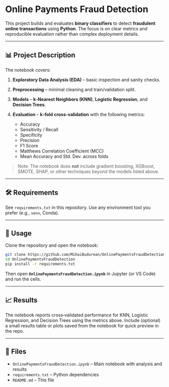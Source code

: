 # Online Payments Fraud Detection

This project builds and evaluates **binary classifiers** to detect **fraudulent online transactions** using **Python**. The focus is on clear metrics and reproducible evaluation rather than complex deployment details.

---

## 📊 Project Description

The notebook covers:

1. **Exploratory Data Analysis (EDA)** – basic inspection and sanity checks.
2. **Preprocessing** – minimal cleaning and train/validation split.
3. **Models** – **k‑Nearest Neighbors (KNN)**, **Logistic Regression**, and **Decision Trees**.
4. **Evaluation** – **k‑fold cross‑validation** with the following metrics:

   * Accuracy
   * Sensitivity / Recall
   * Specificity
   * Precision
   * F1 Score
   * Matthews Correlation Coefficient (MCC)
   * Mean Accuracy and Std. Dev. across folds

> Note: The notebook does **not** include gradient boosting, XGBoost, SMOTE, SHAP, or other techniques beyond the models listed above.

---

## 🛠️ Requirements

See `requirements.txt` in this repository. Use any environment tool you prefer (e.g., `venv`, Conda).

---

## 🚀 Usage

Clone the repository and open the notebook:

```bash
git clone https://github.com/MihaiBudurean/OnlinePaymentsFraudDetection.git
cd OnlinePaymentsFraudDetection
pip install -r requirements.txt
```

Then open **`OnlinePaymentsFraudDetection.ipynb`** in Jupyter (or VS Code) and run the cells.

---

## 📈 Results

The notebook reports cross‑validated performance for KNN, Logistic Regression, and Decision Trees using the metrics above. Include (optional) a small results table or plots saved from the notebook for quick preview in the repo.

---

## 📂 Files

* `OnlinePaymentsFraudDetection.ipynb` – Main notebook with analysis and results
* `requirements.txt` – Python dependencies
* `README.md` – This file

